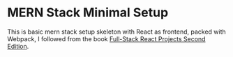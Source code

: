 # MERN Stack Minimal Setup

This is basic mern stack setup skeleton with React as frontend, packed with Webpack, I followed from the book [Full-Stack React Projects Second Edition](https://www.amazon.com/dp/1839215410).
